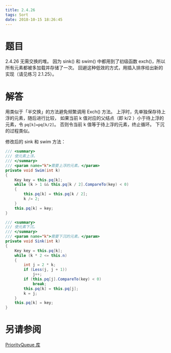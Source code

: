 ```yaml
---
title: 2.4.26
tags: Sort
date: 2018-10-15 18:26:45
---
```


# 题目

2.4.26
无需交换的堆。
因为 sink() 和 swim() 中都用到了初级函数 exch()，所以所有元素都被多加载并存储了一次。
回避这种低效的方式，用插入排序给出新的实现（请见练习 2.1.25）。

# 解答

用类似于「半交换」的方法避免频繁调用 Exch() 方法。
上浮时，先单独保存待上浮的元素，随后进行比较，
如果当前 k 值对应的父结点（即 k/2 ）小于待上浮的元素，令 `pq[k]=pq[k/2]`。
否则令当前 k 值等于待上浮的元素，终止循环。
下沉的过程类似。

修改后的 sink 和 swim 方法：

```csharp
/// <summary>
/// 使元素上浮。
/// </summary>
/// <param name="k">需要上浮的元素。</param>
private void Swim(int k)
{
    Key key = this.pq[k];
    while (k > 1 && this.pq[k / 2].CompareTo(key) < 0)
    {
        this.pq[k] = this.pq[k / 2];
        k /= 2;
    }
    this.pq[k] = key;
}

/// <summary>
/// 使元素下沉。
/// </summary>
/// <param name="k">需要下沉的元素。</param>
private void Sink(int k)
{
    Key key = this.pq[k];
    while (k * 2 <= this.n)
    {
        int j = 2 * k;
        if (Less(j, j + 1))
            j++;
        if (this.pq[j].CompareTo(key) < 0)
            break;
        this.pq[k] = this.pq[j];
        k = j;
    }
    this.pq[k] = key;
}
```

# 另请参阅

[PriorityQueue 库](https://github.com/ikesnowy/Algorithms-4th-Edition-in-Csharp/tree/master/2%20Sorting/2.4/PriorityQueue)